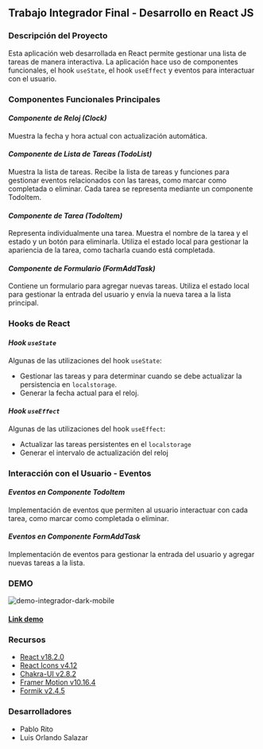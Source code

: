 ## Trabajo Integrador Final - Desarrollo en React JS

<!-- --- -->
### Descripción del Proyecto
Esta aplicación web desarrollada en React permite gestionar una lista de tareas de manera interactiva. La aplicación hace uso de componentes funcionales, el hook `useState`, el hook `useEffect`  y eventos para interactuar con el usuario.

<!-- --- -->
### Componentes Funcionales Principales

#### *Componente de Reloj (Clock)*
Muestra la fecha y hora actual con actualización automática.

#### *Componente de Lista de Tareas (TodoList)*
Muestra la lista de tareas. Recibe la lista de tareas y funciones para gestionar eventos relacionados con las tareas, como marcar como completada o eliminar. Cada tarea se representa mediante un componente TodoItem.

#### *Componente de Tarea (TodoItem)*
Representa individualmente una tarea. Muestra el nombre de la tarea y el estado y un botón para eliminarla. Utiliza el estado local para gestionar la apariencia de la tarea, como tacharla cuando está completada.

#### *Componente de Formulario (FormAddTask)*
Contiene un formulario para agregar nuevas tareas. Utiliza el estado local para gestionar la entrada del usuario y envía la nueva tarea a la lista principal.

<!-- --- -->
### Hooks de React

#### *Hook `useState`*
Algunas de las utilizaciones del hook `useState`:
- Gestionar las tareas y para determinar cuando se debe actualizar la persistencia en `localstorage`.
- Generar la fecha actual para el reloj.

#### *Hook `useEffect`*
Algunas de las utilizaciones del hook `useEffect`:
- Actualizar las tareas persistentes en el `localstorage`
- Generar el intervalo de actualización del reloj

<!-- --- -->
### Interacción con el Usuario - Eventos

#### *Eventos en Componente TodoItem*
Implementación de eventos que permiten al usuario interactuar con cada tarea, como marcar como completada o eliminar. 

#### *Eventos en Componente FormAddTask*
Implementación de eventos para gestionar la entrada del usuario y agregar nuevas tareas a la lista.

<!-- --- -->
### DEMO
![demo-integrador-dark-mobile](https://i.imgur.com/gFuhbkJ.jpg)
#### [Link demo](https://pablorito14.github.io/todo-list/)

<!-- --- -->
### Recursos
- [React v18.2.0](https://es.react.dev/)
- [React Icons v4.12](https://react-icons.github.io/react-icons/)
- [Chakra-UI v2.8.2](https://chakra-ui.com/)
- [Framer Motion v10.16.4](https://www.framer.com/motion/)
- [Formik v2.4.5](https://formik.org/)

<!-- --- -->
### Desarrolladores
- Pablo Rito
- Luis Orlando Salazar